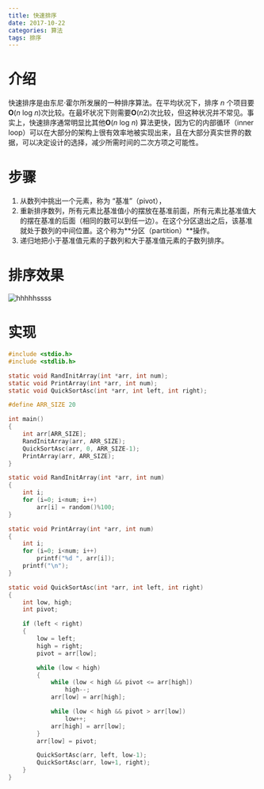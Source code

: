 ```yaml
---
title: 快速排序
date: 2017-10-22
categories: 算法
tags: 排序
---
```


# 介绍

快速排序是由东尼·霍尔所发展的一种排序算法。在平均状况下，排序 *n* 个项目要**Ο**(*n* log *n*)次比较。在最坏状况下则需要**Ο**(*n*2)次比较，但这种状况并不常见。事实上，快速排序通常明显比其他**Ο**(*n* log *n*) 算法更快，因为它的内部循环（inner loop）可以在大部分的架构上很有效率地被实现出来，且在大部分真实世界的数据，可以决定设计的选择，减少所需时间的二次方项之可能性。

# 步骤

1. 从数列中挑出一个元素，称为 “基准”（pivot），
2. 重新排序数列，所有元素比基准值小的摆放在基准前面，所有元素比基准值大的摆在基准的后面（相同的数可以到任一边）。在这个分区退出之后，该基准就处于数列的中间位置。这个称为**分区（partition）**操作。
3. 递归地把小于基准值元素的子数列和大于基准值元素的子数列排序。

# 排序效果

![hhhhhssss](/img/快速排序.gif)

# 实现

```c
#include <stdio.h>
#include <stdlib.h>

static void RandInitArray(int *arr, int num);
static void PrintArray(int *arr, int num);
static void QuickSortAsc(int *arr, int left, int right);

#define ARR_SIZE 20

int main()
{
	int arr[ARR_SIZE];
	RandInitArray(arr, ARR_SIZE);
	QuickSortAsc(arr, 0, ARR_SIZE-1);
	PrintArray(arr, ARR_SIZE);
}

static void RandInitArray(int *arr, int num)
{
	int i;
	for (i=0; i<num; i++)
		arr[i] = random()%100;
}

static void PrintArray(int *arr, int num)
{
	int i;
	for (i=0; i<num; i++)
		printf("%d ", arr[i]);
	printf("\n");
}

static void QuickSortAsc(int *arr, int left, int right)
{
	int low, high;
	int pivot;

	if (left < right)
	{
		low = left;
		high = right;
		pivot = arr[low];

		while (low < high)
		{
			while (low < high && pivot <= arr[high])
				high--;
			arr[low] = arr[high];

			while (low < high && pivot > arr[low])
				low++;
			arr[high] = arr[low];
		}
		arr[low] = pivot;

		QuickSortAsc(arr, left, low-1);
		QuickSortAsc(arr, low+1, right);
	}
}
```
